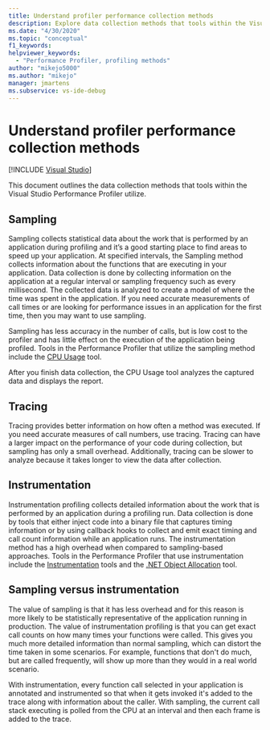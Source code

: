 ```yaml
---
title: Understand profiler performance collection methods
description: Explore data collection methods that tools within the Visual Studio Performance Profiler utilize, including sampling, tracing, and instrumentation.
ms.date: "4/30/2020"
ms.topic: "conceptual"
f1_keywords:
helpviewer_keywords:
  - "Performance Profiler, profiling methods"
author: "mikejo5000"
ms.author: "mikejo"
manager: jmartens
ms.subservice: vs-ide-debug
---
```

# Understand profiler performance collection methods

 [!INCLUDE [Visual Studio](~/includes/applies-to-version/vs-windows-only.md)]

This document outlines the data collection methods that tools within the Visual Studio Performance Profiler utilize. 

## Sampling

Sampling collects statistical data about the work that is performed by an application during profiling and it’s a good starting place to find areas to speed up your application. At specified intervals, the Sampling method collects information about the functions that are executing in your application. Data collection is done by collecting information on the application at a regular interval or sampling frequency such as every millisecond. The collected data is analyzed to create a model of where the time was spent in the application. If you need accurate measurements of call times or are looking for performance issues in an application for the first time, then you may want to use sampling.

Sampling has less accuracy in the number of calls, but is low cost to the profiler and has little effect on the execution of the application being profiled. Tools in the Performance Profiler that utilize the sampling method include the [CPU Usage](../profiling/cpu-usage.md) tool.

After you finish data collection, the CPU Usage tool analyzes the captured data and displays the report.

## Tracing

Tracing provides better information on how often a method was executed. If you need accurate measures of call numbers, use tracing.
Tracing can have a larger impact on the performance of your code during collection, but sampling has only a small overhead. Additionally, tracing can be slower to analyze because it takes longer to view the data after collection.

## Instrumentation

Instrumentation profiling collects detailed information about the work that is performed by an application during a profiling run. Data collection is done by tools that either inject code into a binary file that captures timing information or by using callback hooks to collect and emit exact timing and call count information while an application runs. The instrumentation method has a high overhead when compared to sampling-based approaches. Tools in the Performance Profiler that use instrumentation include the [Instrumentation](../profiling/instrumentation-overview.md) tools and the [.NET Object Allocation](../profiling/dotnet-alloc-tool.md) tool.

## Sampling versus instrumentation

The value of sampling is that it has less overhead and for this reason is more likely to be statistically representative of the application running in production. The value of instrumentation profiling is that you can get exact call counts on how many times your functions were called. This gives you much more detailed information than normal sampling, which can distort the time taken in some scenarios. For example, functions that don't do much, but are called frequently, will show up more than they would in a real world scenario.

With instrumentation, every function call selected in your application is annotated and instrumented so that when it gets invoked it's added to the trace along with information about the caller. With sampling, the current call stack executing is polled from the CPU at an interval and then each frame is added to the trace.

